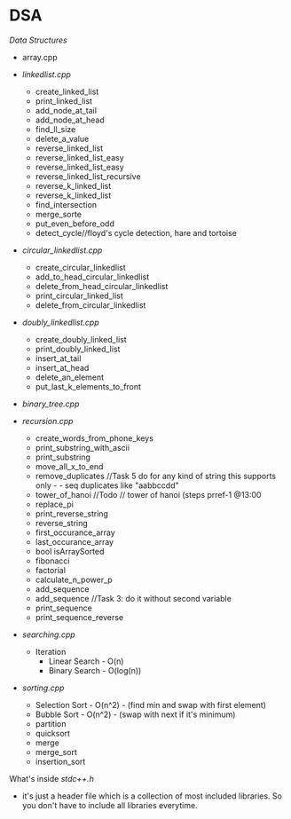 # DSA

*Data Structures*
- array.cpp

- *linkedlist.cpp*
    - create_linked_list
    - print_linked_list
    - add_node_at_tail
    - add_node_at_head
    - find_ll_size
    - delete_a_value
    - reverse_linked_list
    - reverse_linked_list_easy
    - reverse_linked_list_easy
    - reverse_linked_list_recursive
    - reverse_k_linked_list
    - reverse_k_linked_list 
    - find_intersection 
    - merge_sorte 
    - put_even_before_odd
    - detect_cycle//floyd's cycle detection, hare and tortoise 


- *circular_linkedlist.cpp*
    - create_circular_linkedlist
    - add_to_head_circular_linkedlist
    - delete_from_head_circular_linkedlist
    - print_circular_linked_list
    - delete_from_circular_linkedlist

- *doubly_linkedlist.cpp*
    - create_doubly_linked_list
    - print_doubly_linked_list
    - insert_at_tail
    - insert_at_head
    - delete_an_element
    - put_last_k_elements_to_front

- *binary_tree.cpp*

- *recursion.cpp*
    - create_words_from_phone_keys
    - print_substring_with_ascii
    - print_substring
    - move_all_x_to_end
    - remove_duplicates //Task 5 do for any kind of string this supports only - - seq duplicates like "aabbccdd"
    - tower_of_hanoi //Todo //    tower of hanoi (steps prref-1 @13:00
    - replace_pi
    - print_reverse_string
    - reverse_string
    - first_occurance_array
    - last_occurance_array
    - bool isArraySorted
    - fibonacci
    - factorial
    - calculate_n_power_p 
    - add_sequence
    - add_sequence //Task 3: do it without second variable
    - print_sequence
    - print_sequence_reverse

- *searching.cpp*
    - Iteration
        - Linear Search - O(n)
        - Binary Search - O(log(n))

- *sorting.cpp*
    - Selection Sort - O(n^2) - (find min and swap with first element)
    - Bubble Sort - O(n^2) - (swap with next if it's minimum)
    - partition
    - quicksort
    - merge
    - merge_sort
    - insertion_sort

What's inside *stdc++.h*
- it's just a header file which is a collection of most included libraries. So you don't have to include all libraries everytime.